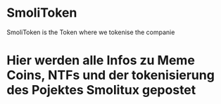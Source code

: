 # SmoliToken
SmoliToken is the Token where we tokenise the companie

# Hier werden alle Infos zu Meme Coins, NTFs und der tokenisierung des Pojektes Smolitux gepostet
